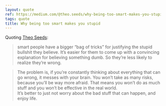 ```yaml
---
layout: quote
ref: https://medium.com/@theo.seeds/why-being-too-smart-makes-you-stupid-46a02e777512
tags: quote
title: Why being too smart makes you stupid
---
```


Quoting [Theo Seeds](https://medium.com/@theo.seeds/why-being-too-smart-makes-you-stupid-46a02e777512):

> smart people have a bigger “bag of tricks” for justifying the stupid bullshit they believe. It’s easier for them to come up with a convincing explanation for believing something dumb. So they’re less likely to realize they’re wrong.

> The problem is, if you’re constantly thinking about everything that can go wrong, it messes with your brain. You won’t take as many risks, because you’ll be way more afraid. That means you won’t do as much stuff and you won’t be effective in the real world.<br>It’s better to just not worry about the bad stuff that can happen, and enjoy life.